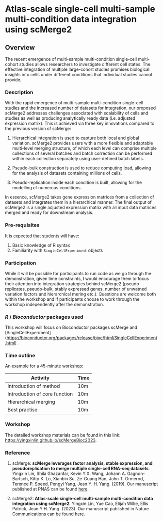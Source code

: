 
# Atlas-scale single-cell multi-sample multi-condition data integration using scMerge2


## Overview


The recent emergence of multi-sample multi-condition single-cell multi-cohort studies allows researchers to investigate different cell states. The effective integration of multiple large-cohort studies promises biological insights into cells under different conditions that individual studies cannot provide. 

### Description

With the rapid emergence of multi-sample multi-condition single-cell studies and the increased number of datasets for integration, our proposed scMerge2 addresses challenges associated with scalability of cells and studies as well as producing analytically ready data (i.e. adjusted expression matrix). This is achieved via three key innovations compared to the previous version of scMerge:

1. Hierarchical integration is used to capture both local and global variation. scMerge2 provides users with a more flexible and adaptable multi-level merging structure, of which each level can comprise multiple collections of several batches and batch correction can be performed within each collection separately using user-defined batch labels. 

2. Pseudo-bulk construction is used to reduce computing load, allowing for the analysis of datasets containing millions of cells. 

3. Pseudo-replication inside each condition is built, allowing for the modelling of numerous conditions. 

In essence, scMerge2 takes gene expression matrices from a collection of datasets and integrates them in a hierarchical manner. The final output of scMerge2 is a single adjusted expression matrix with all input data matrices merged and ready for downstream analysis.


### Pre-requisites

It is expected that students will have:

1. Basic knowledge of R syntax
2. Familiarity with `SingleCellExperiment` objects


### Participation

While it will be possible for participants to run code as we go through the demonstration, given time constraints, I would encourage them to focus their attention into integration strategies behind scMerge2 (pseudo-replicates, pseudo-bulk, stably expressed genes, number of unwatned variation factors and hierarchical mering etc.). Questions are welcome both within the workshop and if participants choose to work through the workshop independently after the demonstration.


### _R_ / _Bioconductor_ packages used

This workshop will focus on Bioconductor packages scMerge and [SingleCellExperiment] (https://bioconductor.org/packages/release/bioc/html/SingleCellExperiment.html).


### Time outline

An example for a 45-minute workshop:

| Activity                     | Time |
|------------------------------|------|
| Introduction of method       | 10m  |
| Introduction of core function| 10m  |
| Hierarchical merging         | 10m  |
| Best practise                | 10m  |


### Workshop

The detailed workshop materials can be found in this link: https://yingxinlin.github.io/scMergeBioc2023.


### Reference


1. scMerge: **scMerge leverages factor analysis, stable expression, and
pseudoreplication to merge multiple single-cell RNA-seq datasets**. Yingxin Lin, Shila Ghazanfar, Kevin Y.X. Wang, Johann A. Gagnon-Bartsch,
Kitty K. Lo, Xianbin Su, Ze-Guang Han, John T. Ormerod, Terence P.
Speed, Pengyi Yang, Jean Y. H. Yang. (2019). Our manuscript published at PNAS can be found
[here](http://www.pnas.org/lookup/doi/10.1073/pnas.1820006116).

2. scMerge2: **Atlas-scale single-cell multi-sample multi-condition data integration using scMerge2**. Yingxin Lin, Yue Cao, Elijah Willie, Ellis Patrick, Jean Y.H. Yang. (2023). Our manuscript published in Nature Communications can be found [here](https://doi.org/10.1038/s41467-023-39923-2).


